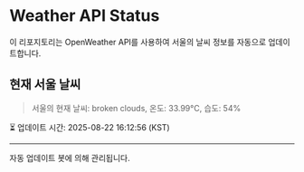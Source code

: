 
# Weather API Status

이 리포지토리는 OpenWeather API를 사용하여 서울의 날씨 정보를 자동으로 업데이트합니다.

## 현재 서울 날씨
> 서울의 현재 날씨: broken clouds, 온도: 33.99°C, 습도: 54%

⏳ 업데이트 시간: 2025-08-22 16:12:56 (KST)

---
자동 업데이트 봇에 의해 관리됩니다.
